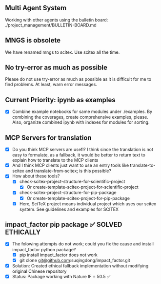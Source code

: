 <!-- ---
!-- Timestamp: 2025-07-03 11:38:49
!-- Author: ywatanabe
!-- File: /home/ywatanabe/proj/scitex_repo/CLAUDE.md
!-- --- -->

## Multi Agent System
Working with other agents using the bulletin board: ./project_management/BULLETIN-BOARD.md

## MNGS is obsolete
We have renamed mngs to scitex. Use scitex all the time.

## No try-error as much as possible
Please do not use try-error as much as possible as it is difficult for me to find problems. At least, warn error messages.

## Current Priority: ipynb as examples
- [x] Combine example notebooks for same modules under ./examples. By combining the coverages, create comprehensive examples, please. Also, organize combined ipynb with indexes for modules for sorting.


## MCP Servers for translation
- [x] Do you think MCP servers are usefl? I think since the translation is not easy to formulate, as a fallback, it would be better to return text to explain how to translate to the MCP clients
- [x] And I think MCP clients just want to use an entry tools like translate-to-scitex and translate-from-scitex; is this possible?
- [x] How about these tools?
  - [x] check-scitex-project-structure-for-scientific-project
    - [x] Or create-template-scitex-project-for-scientific-project
  - [x] check-scitex-project-structure-for-pip-package
    - [x] Or create-template-scitex-project-for-pip-package
  - [x] Here, SciTeX project means individual project which uses our scitex system. See guidelines and examples for SCITEX

## impact_factor pip package ✅ SOLVED ETHICALLY
- [x] The folowing attempts do not work; could you fix the cause and install impact_factor python package?
  - [x] pip install impact_factor does not work
  - [x] git clone git@github.com:suqingdong/impact_factor.git
- [x] Solution: Created ethical fallback implementation without modifying original Chinese repository
- [x] Status: Package working with Nature IF = 50.5 ✅

<!-- EOF -->